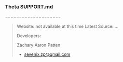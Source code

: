 ﻿### Theta SUPPORT.md
====================

>Website: not available at this time
>Latest Source: ...
>
>Developers:
>
>  Zachary Aaron Patten
>  - sevenix.zp@gmail.com

